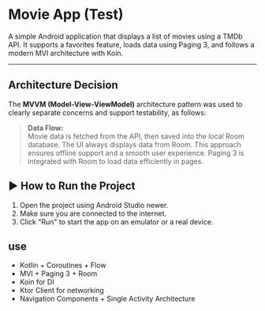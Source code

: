 # Movie App (Test)

A simple Android application that displays a list of movies using a TMDb API. It supports a favorites feature, loads data using Paging 3, and follows a modern MVI architecture with Koin.

---

## Architecture Decision

The **MVVM (Model-View-ViewModel)** architecture pattern was used to clearly separate concerns and support testability, as follows:


> **Data Flow:**  
> Movie data is fetched from the API, then saved into the local Room database.
> The UI always displays data from Room. This approach ensures offline support and a smooth user experience.
> Paging 3 is integrated with Room to load data efficiently in pages.


## ▶ How to Run the Project

1. Open the project using Android Studio  newer.
2. Make sure you are connected to the internet.
3. Click "Run" to start the app on an emulator or a real device.

## use

- Kotlin + Coroutines + Flow
- MVI + Paging 3 + Room
- Koin for DI
- Ktor Client for networking
- Navigation Components + Single Activity Architecture

